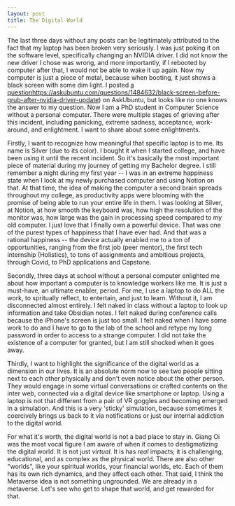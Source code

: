 ```yaml
---
layout: post
title: The Digital World
---
```


The last three days without any posts can be legitimately attributed to the fact that my laptop has been broken very seriously. I was just poking it on the software level, specifically changing an NVIDIA driver. I did not know the new driver I chose was wrong, and more importantly, if I rebooted by computer after that, I would not be able to wake it up again. Now my computer is just a piece of metal, because when booting, it just shows a black screen with some dim light. I posted [a question](https://askubuntu.com/questions/1484632/black-screen-before-grub-after-nvidia-driver-update)https://askubuntu.com/questions/1484632/black-screen-before-grub-after-nvidia-driver-update) on AskUbuntu, but looks like no one knows the answer to my question. Now I am a PhD student in Computer Science without a personal computer. There were multiple stages of grieving after this incident, including panicking, extreme sadness, acceptance, work-around, and enlightment. I want to share about some enlightments.

Firstly, I want to recognize how meaningful that specific laptop is to me. Its name is Silver (due to its color). I bought it when I started college, and have been using it until the recent incident. So it's basically the most important piece of material during my journey of getting my Bachelor degree. I still remember a night during my first year -- I was in an extreme happiness state when I look at my newly purchased computer and using Notion on that. At that time, the idea of making the computer a second brain spreads throughout my college, as productivity apps were blooming with the promise of being able to run your entire life in them. I was looking at Silver, at Notion, at how smooth the keyboard was, how high the resolution of the monitor was, how large was the gain in processing speed compared to my old computer. I just love that I finally own a powerful device. That was one of the purest types of happiness that I have ever had. And that was a rational happiness -- the device actually enabled me to a ton of opportunities, ranging from the first job (peer mentor), the first tech internship (Holistics), to tons of assignments and ambitious projects, through Covid, to PhD applications and Capstone.

Secondly, three days at school without a personal computer enlighted me about how important a computer is to knowledge workers like me. It is just a must-have, an ultimate enabler, period. For me, I use a laptop to do ALL the work, to spritually reflect, to entertain, and just to learn. Without it, I am disconnected almost entirely. I felt naked in class without a laptop to look up information and take Obsidian notes. I felt naked during conference calls because the iPhone's screen is just too small. I felt naked when I have some work to do and I have to go to the lab of the school and retype my long password in order to access to a strange computer. I did not take the existence of a computer for granted, but I am still shocked when it goes away.

Thirdly, I want to highlight the significance of the digital world as a dimension in our lives. It is an absolute norm now to see two people sitting next to each other physically and don't even notice about the other person. They would engage in some virtual conversations or crafted contents on the inter web, connected via a digital device like smartphone or laptop. Using a laptop is not that different from a pair of VR goggles and becoming emerged in a simulation. And this is a very 'sticky' simulation, because sometimes it coercively brings us back to it via notifications or just our internal addiction to the digital world.

For what it's worth, the digital world is not a bad place to stay in. Giang Oi was the most vocal figure I am aware of when it comes to destigmatizing the digital world. It is not just _virtual_. It is has _real_ impacts; it is challenging, educational, and as complex as the physical world. There are also other "worlds", like your spiritual worlds, your financial worlds, etc. Each of them has its own rich dynamics, and they affect each other. That said, I think the Metaverse idea is not something ungrounded. We are already in a metaverse. Let's see who get to shape that world, and get rewarded for that.
